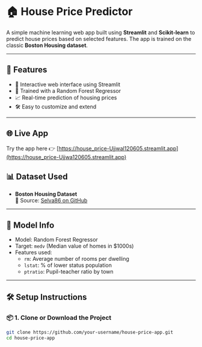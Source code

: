 # 🏠 House Price Predictor

A simple machine learning web app built using **Streamlit** and **Scikit-learn** to predict house prices based on selected features. The app is trained on the classic **Boston Housing dataset**.

---

## 🚀 Features

- 💬 Interactive web interface using Streamlit
- 🧠 Trained with a Random Forest Regressor
- 📈 Real-time prediction of housing prices
- 🛠️ Easy to customize and extend

---
## 🌐 Live App

Try the app here 👉 [https://house_price-Ujjwal120605.streamlit.app](https://house_price-Ujjwa120605.streamlit.app)


## 📊 Dataset Used

- **Boston Housing Dataset**  
  📎 Source: [Selva86 on GitHub](https://raw.githubusercontent.com/selva86/datasets/master/BostonHousing.csv)

---

## 🧠 Model Info

- Model: Random Forest Regressor  
- Target: `medv` (Median value of homes in $1000s)  
- Features used:
  - `rm`: Average number of rooms per dwelling
  - `lstat`: % of lower status population
  - `ptratio`: Pupil-teacher ratio by town

---

## 🛠 Setup Instructions

### 📦 1. Clone or Download the Project

```bash
git clone https://github.com/your-username/house-price-app.git
cd house-price-app
